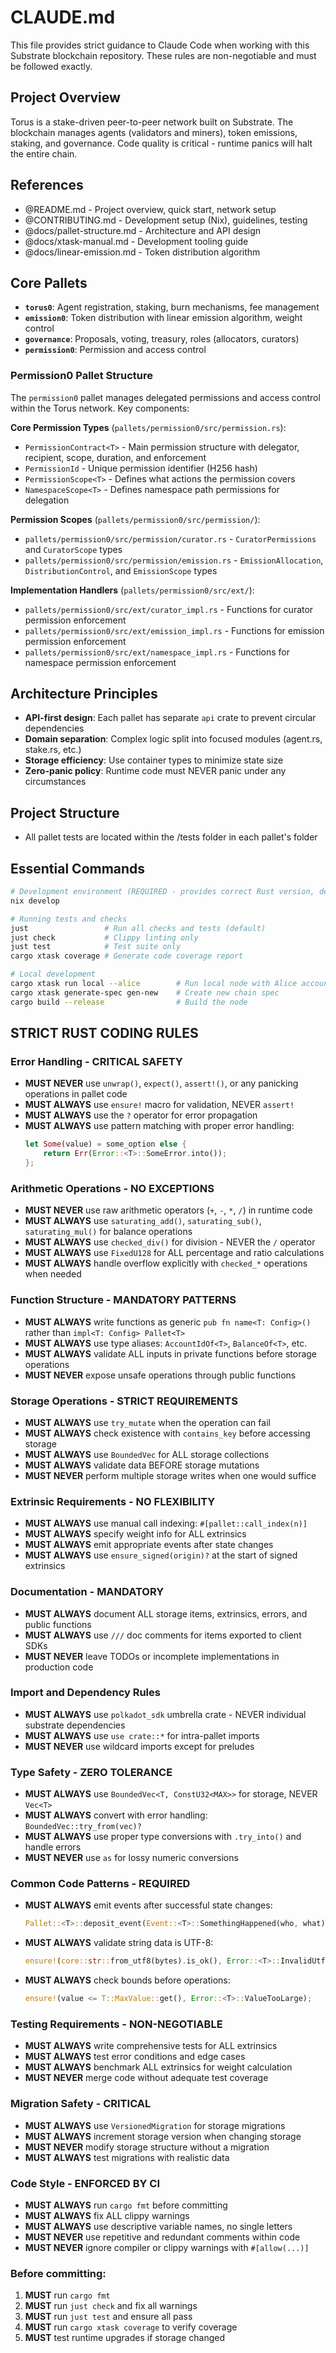 # CLAUDE.md

This file provides strict guidance to Claude Code when working with this Substrate blockchain repository. These rules are non-negotiable and must be followed exactly.

## Project Overview

Torus is a stake-driven peer-to-peer network built on Substrate. The blockchain manages agents (validators and miners), token emissions, staking, and governance. Code quality is critical - runtime panics will halt the entire chain.

## References

- @README.md - Project overview, quick start, network setup
- @CONTRIBUTING.md - Development setup (Nix), guidelines, testing
- @docs/pallet-structure.md - Architecture and API design
- @docs/xtask-manual.md - Development tooling guide
- @docs/linear-emission.md - Token distribution algorithm

## Core Pallets

- **`torus0`**: Agent registration, staking, burn mechanisms, fee management
- **`emission0`**: Token distribution with linear emission algorithm, weight control
- **`governance`**: Proposals, voting, treasury, roles (allocators, curators)
- **`permission0`**: Permission and access control

### Permission0 Pallet Structure

The `permission0` pallet manages delegated permissions and access control within the Torus network. Key components:

**Core Permission Types** (`pallets/permission0/src/permission.rs`):
- `PermissionContract<T>` - Main permission structure with delegator, recipient, scope, duration, and enforcement
- `PermissionId` - Unique permission identifier (H256 hash)
- `PermissionScope<T>` - Defines what actions the permission covers
- `NamespaceScope<T>` - Defines namespace path permissions for delegation

**Permission Scopes** (`pallets/permission0/src/permission/`):
- `pallets/permission0/src/permission/curator.rs` - `CuratorPermissions` and `CuratorScope` types
- `pallets/permission0/src/permission/emission.rs` - `EmissionAllocation`, `DistributionControl`, and `EmissionScope` types

**Implementation Handlers** (`pallets/permission0/src/ext/`):
- `pallets/permission0/src/ext/curator_impl.rs` - Functions for curator permission enforcement
- `pallets/permission0/src/ext/emission_impl.rs` - Functions for emission permission enforcement  
- `pallets/permission0/src/ext/namespace_impl.rs` - Functions for namespace permission enforcement

## Architecture Principles

- **API-first design**: Each pallet has separate `api` crate to prevent circular dependencies
- **Domain separation**: Complex logic split into focused modules (agent.rs, stake.rs, etc.)
- **Storage efficiency**: Use container types to minimize state size
- **Zero-panic policy**: Runtime code must NEVER panic under any circumstances

## Project Structure

- All pallet tests are located within the /tests folder in each pallet's folder

## Essential Commands

```sh
# Development environment (REQUIRED - provides correct Rust version, dependencies)
nix develop

# Running tests and checks
just                 # Run all checks and tests (default)
just check           # Clippy linting only
just test            # Test suite only
cargo xtask coverage # Generate code coverage report

# Local development
cargo xtask run local --alice        # Run local node with Alice account
cargo xtask generate-spec gen-new    # Create new chain spec
cargo build --release                # Build the node
```

## STRICT RUST CODING RULES

### Error Handling - CRITICAL SAFETY

- **MUST NEVER** use `unwrap()`, `expect()`, `assert!()`, or any panicking operations in pallet code
- **MUST ALWAYS** use `ensure!` macro for validation, NEVER `assert!`
- **MUST ALWAYS** use the `?` operator for error propagation
- **MUST ALWAYS** use pattern matching with proper error handling:
  ```rust
  let Some(value) = some_option else {
      return Err(Error::<T>::SomeError.into());
  };
  ```

### Arithmetic Operations - NO EXCEPTIONS

- **MUST NEVER** use raw arithmetic operators (`+`, `-`, `*`, `/`) in runtime code
- **MUST ALWAYS** use `saturating_add()`, `saturating_sub()`, `saturating_mul()` for balance operations
- **MUST ALWAYS** use `checked_div()` for division - NEVER the `/` operator
- **MUST ALWAYS** use `FixedU128` for ALL percentage and ratio calculations
- **MUST ALWAYS** handle overflow explicitly with `checked_*` operations when needed

### Function Structure - MANDATORY PATTERNS

- **MUST ALWAYS** write functions as generic `pub fn name<T: Config>()` rather than `impl<T: Config> Pallet<T>`
- **MUST ALWAYS** use type aliases: `AccountIdOf<T>`, `BalanceOf<T>`, etc.
- **MUST ALWAYS** validate ALL inputs in private functions before storage operations
- **MUST NEVER** expose unsafe operations through public functions

### Storage Operations - STRICT REQUIREMENTS

- **MUST ALWAYS** use `try_mutate` when the operation can fail
- **MUST ALWAYS** check existence with `contains_key` before accessing storage
- **MUST ALWAYS** use `BoundedVec` for ALL storage collections
- **MUST ALWAYS** validate data BEFORE storage mutations
- **MUST NEVER** perform multiple storage writes when one would suffice

### Extrinsic Requirements - NO FLEXIBILITY

- **MUST ALWAYS** use manual call indexing: `#[pallet::call_index(n)]`
- **MUST ALWAYS** specify weight info for ALL extrinsics
- **MUST ALWAYS** emit appropriate events after state changes
- **MUST ALWAYS** use `ensure_signed(origin)?` at the start of signed extrinsics

### Documentation - MANDATORY

- **MUST ALWAYS** document ALL storage items, extrinsics, errors, and public functions
- **MUST ALWAYS** use `///` doc comments for items exported to client SDKs
- **MUST NEVER** leave TODOs or incomplete implementations in production code

### Import and Dependency Rules

- **MUST ALWAYS** use `polkadot_sdk` umbrella crate - NEVER individual substrate dependencies
- **MUST ALWAYS** use `use crate::*` for intra-pallet imports
- **MUST NEVER** use wildcard imports except for preludes

### Type Safety - ZERO TOLERANCE

- **MUST ALWAYS** use `BoundedVec<T, ConstU32<MAX>>` for storage, NEVER `Vec<T>`
- **MUST ALWAYS** convert with error handling: `BoundedVec::try_from(vec)?`
- **MUST ALWAYS** use proper type conversions with `.try_into()` and handle errors
- **MUST NEVER** use `as` for lossy numeric conversions

### Common Code Patterns - REQUIRED

- **MUST ALWAYS** emit events after successful state changes:
  ```rust
  Pallet::<T>::deposit_event(Event::<T>::SomethingHappened(who, what));
  ```
- **MUST ALWAYS** validate string data is UTF-8:
  ```rust
  ensure!(core::str::from_utf8(bytes).is_ok(), Error::<T>::InvalidUtf8);
  ```
- **MUST ALWAYS** check bounds before operations:
  ```rust
  ensure!(value <= T::MaxValue::get(), Error::<T>::ValueTooLarge);
  ```

### Testing Requirements - NON-NEGOTIABLE

- **MUST ALWAYS** write comprehensive tests for ALL extrinsics
- **MUST ALWAYS** test error conditions and edge cases
- **MUST ALWAYS** benchmark ALL extrinsics for weight calculation
- **MUST NEVER** merge code without adequate test coverage

### Migration Safety - CRITICAL

- **MUST ALWAYS** use `VersionedMigration` for storage migrations
- **MUST ALWAYS** increment storage version when changing storage
- **MUST NEVER** modify storage structure without a migration
- **MUST ALWAYS** test migrations with realistic data

### Code Style - ENFORCED BY CI

- **MUST ALWAYS** run `cargo fmt` before committing
- **MUST ALWAYS** fix ALL clippy warnings
- **MUST ALWAYS** use descriptive variable names, no single letters
- **MUST NEVER** use repetitive and redundant comments within code
- **MUST NEVER** ignore compiler or clippy warnings with `#[allow(...)]`

### Before committing:

1. **MUST** run `cargo fmt`
2. **MUST** run `just check` and fix all warnings
3. **MUST** run `just test` and ensure all pass
4. **MUST** run `cargo xtask coverage` to verify coverage
5. **MUST** test runtime upgrades if storage changed